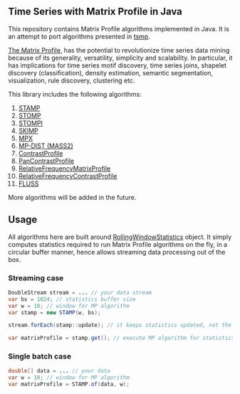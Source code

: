## Time Series with Matrix Profile in Java

This repository contains Matrix Profile algorithms implemented in Java.
It is an attempt to port algorithms presented
in [tsmp](https://github.com/matrix-profile-foundation/tsmp).

[The Matrix Profile](https://www.cs.ucr.edu/~eamonn/MatrixProfile.html), has the potential to
revolutionize time series data mining because of its generality,
versatility, simplicity and scalability.
In particular, it has implications for time series motif discovery, time series joins, shapelet
discovery (classification), density estimation, semantic segmentation, visualization, rule
discovery, clustering etc.

This library includes the following algorithms:

1. [STAMP](/src/main/java/com/github/eugene/kamenev/tsmp4j/algo/mp/stamp/STAMP.java)
2. [STOMP](/src/main/java/com/github/eugene/kamenev/tsmp4j/algo/mp/stomp/STOMP.java)
3. [STOMPI](/src/main/java/com/github/eugene/kamenev/tsmp4j/algo/mp/stompi/STOMPI.java)
4. [SKIMP](/src/main/java/com/github/eugene/kamenev/tsmp4j/algo/pmp/SKIMP.java)
5. [MPX](/src/main/java/com/github/eugene/kamenev/tsmp4j/algo/mp/mpx/MPX.java)
6. [MP-DIST (MASS2)](/src/main/java/com/github/eugene/kamenev/tsmp4j/algo/mp/mass/MASS2.java)
7. [ContrastProfile](/src/main/java/com/github/eugene/kamenev/tsmp4j/algo/cp/ContrastProfileAlgorithm.java)
8. [PanContrastProfile](/src/main/java/com/github/eugene/kamenev/tsmp4j/algo/cp/PanContrastProfileAlgorithm.java)
9. [RelativeFrequencyMatrixProfile](/src/main/java/com/github/eugene/kamenev/tsmp4j/algo/cp/RelativeFrequencyMatrixProfileAlgorithm.java)
10. [RelativeFrequencyContrastProfile](/src/main/java/com/github/eugene/kamenev/tsmp4j/algo/cp/RelativeFrequencyContrastProfileAlgorithm.java)
11. [FLUSS](/src/main/java/com/github/eugene/kamenev/tsmp4j/algo/fluss/FLUSS.java)

More algorithms will be added in the future.

## Usage
All algorithms here are built around [RollingWindowStatistics](/src/main/java/com/github/eugene/kamenev/tsmp4j/stats/RollingWindowStatistics.java) object. 
It simply computes statistics required to run Matrix Profile algorithms on the fly, in a circular buffer manner, hence allows streaming data processing out of the box.

### Streaming case
```java
DoubleStream stream = ... // your data stream
var bs = 1024; // statistics buffer size
var w = 10; // window for MP algorithm
var stamp = new STAMP(w, bs);

stream.forEach(stamp::update); // it keeps statistics updated, not the matrix profile

var matrixProfile = stamp.get(); // execute MP algorithm for statistics collected
```

### Single batch case
```java
double[] data = ... // your data
var w = 10; // window for MP algorithm    
var matrixProfile = STAMP.of(data, w);

```
